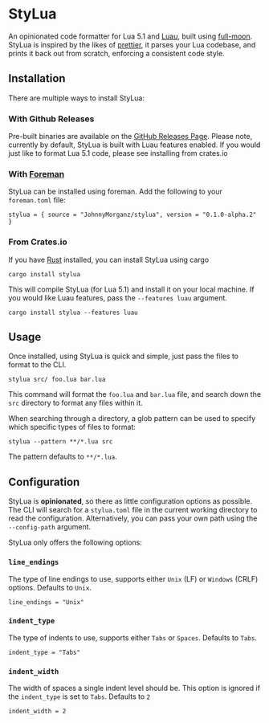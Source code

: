 # StyLua

An opinionated code formatter for Lua 5.1 and [Luau](https://roblox.github.io/luau/), built using [full-moon](https://github.com/Kampfkarren/full-moon).
StyLua is inspired by the likes of [prettier](https://github.com/prettier/prettier), it parses your Lua codebase, and prints it back out from scratch,
enforcing a consistent code style.

## Installation
There are multiple ways to install StyLua:

### With Github Releases
Pre-built binaries are available on the [GitHub Releases Page](https://github.com/JohnnyMorganz/StyLua/releases).
Please note, currently by default, StyLua is built with Luau features enabled. If you would just like to format Lua 5.1 code, please see installing from crates.io

### With [Foreman](https://github.com/Roblox/foreman)
StyLua can be installed using foreman. Add the following to your `foreman.toml` file:
```
stylua = { source = "JohnnyMorganz/stylua", version = "0.1.0-alpha.2" }
```

### From Crates.io
If you have [Rust](https://www.rust-lang.org/) installed, you can install StyLua using cargo
```
cargo install stylua
```
This will compile StyLua (for Lua 5.1) and install it on your local machine.
If you would like Luau features, pass the `--features luau` argument.
```
cargo install stylua --features luau
```

## Usage
Once installed, using StyLua is quick and simple, just pass the files to format to the CLI.
```
stylua src/ foo.lua bar.lua
```
This command will format the `foo.lua` and `bar.lua` file, and search down the `src` directory to format any files within it.

When searching through a directory, a glob pattern can be used to specify which specific types of files to format:
```
stylua --pattern **/*.lua src
```
The pattern defaults to `**/*.lua`.

## Configuration

StyLua is **opinionated**, so there as little configuration options as possible.
The CLI will search for a `stylua.toml` file in the current working directory to read the configuration.
Alternatively, you can pass your own path using the `--config-path` argument.

StyLua only offers the following options:

### `line_endings`

The type of line endings to use, supports either `Unix` (LF) or `Windows` (CRLF) options.
Defaults to `Unix`.

```
line_endings = "Unix"
```

### `indent_type`

The type of indents to use, supports either `Tabs` or `Spaces`.
Defaults to `Tabs`.

```
indent_type = "Tabs"
```

### `indent_width`

The width of spaces a single indent level should be. This option is ignored if the `indent_type` is set to `Tabs`.
Defaults to `2`

```
indent_width = 2
```
